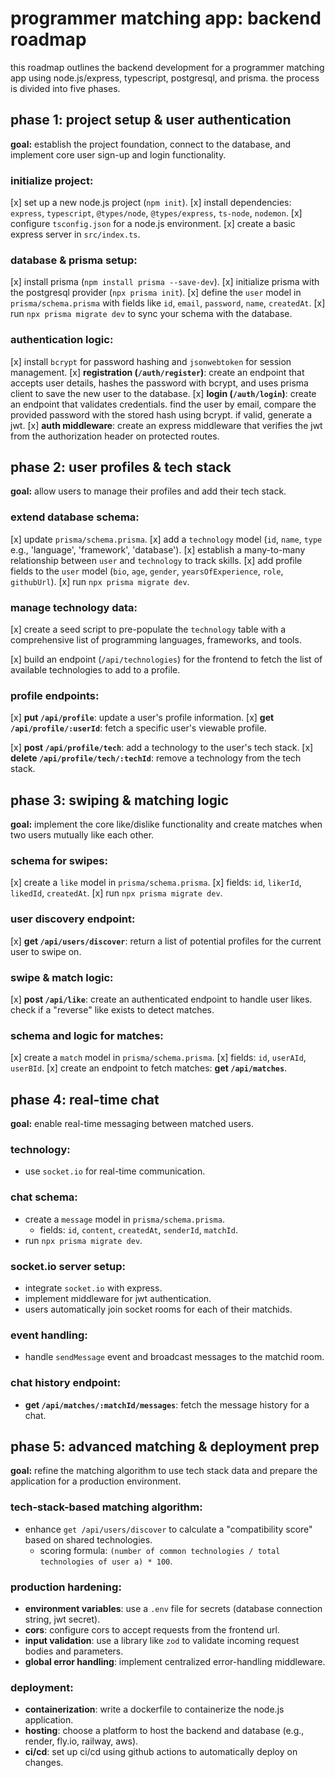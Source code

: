 # programmer matching app: backend roadmap

this roadmap outlines the backend development for a programmer matching app using node.js/express, typescript, postgresql, and prisma. the process is divided into five phases.

## phase 1: project setup & user authentication

**goal:** establish the project foundation, connect to the database, and implement core user sign-up and login functionality.

### initialize project:

[x] set up a new node.js project (`npm init`).
[x] install dependencies: `express`, `typescript`, `@types/node`, `@types/express`, `ts-node`, `nodemon`.
[x] configure `tsconfig.json` for a node.js environment.
[x] create a basic express server in `src/index.ts`.

### database & prisma setup:

[x] install prisma (`npm install prisma --save-dev`).
[x] initialize prisma with the postgresql provider (`npx prisma init`).
[x] define the `user` model in `prisma/schema.prisma` with fields like `id`, `email`, `password`, `name`, `createdAt`.
[x] run `npx prisma migrate dev` to sync your schema with the database.

### authentication logic:

[x] install `bcrypt` for password hashing and `jsonwebtoken` for session management.
[x] **registration (`/auth/register`)**: create an endpoint that accepts user details, hashes the password with bcrypt, and uses prisma client to save the new user to the database.
[x] **login (`/auth/login`)**: create an endpoint that validates credentials. find the user by email, compare the provided password with the stored hash using bcrypt. if valid, generate a jwt.
[x] **auth middleware**: create an express middleware that verifies the jwt from the authorization header on protected routes.

## phase 2: user profiles & tech stack

**goal:** allow users to manage their profiles and add their tech stack.

### extend database schema:

[x] update `prisma/schema.prisma`.
[x] add a `technology` model (`id`, `name`, `type` e.g., 'language', 'framework', 'database').
[x] establish a many-to-many relationship between `user` and `technology` to track skills.
[x] add profile fields to the `user` model (`bio`, `age`, `gender`, `yearsOfExperience`, `role`, `githubUrl`).
[x] run `npx prisma migrate dev`.

### manage technology data:

[x] create a seed script to pre-populate the `technology` table with a comprehensive list of programming languages, frameworks, and tools.

[x] build an endpoint (`/api/technologies`) for the frontend to fetch the list of available technologies to add to a profile.

### profile endpoints:

[x] **put `/api/profile`**: update a user's profile information.
[x] **get `/api/profile/:userId`**: fetch a specific user's viewable profile.

[x] **post `/api/profile/tech`**: add a technology to the user's tech stack.
[x] **delete `/api/profile/tech/:techId`**: remove a technology from the tech stack.

## phase 3: swiping & matching logic

**goal:** implement the core like/dislike functionality and create matches when two users mutually like each other.

### schema for swipes:

[x] create a `like` model in `prisma/schema.prisma`.
[x] fields: `id`, `likerId`, `likedId`, `createdAt`.
[x] run `npx prisma migrate dev`.

### user discovery endpoint:

[x] **get `/api/users/discover`**: return a list of potential profiles for the current user to swipe on.

### swipe & match logic:

[x] **post `/api/like`**: create an authenticated endpoint to handle user likes. check if a "reverse" like exists to detect matches.

### schema and logic for matches:

[x] create a `match` model in `prisma/schema.prisma`.
[x] fields: `id`, `userAId`, `userBId`.
[x] create an endpoint to fetch matches: **get `/api/matches`**.

## phase 4: real-time chat

**goal:** enable real-time messaging between matched users.

### technology:

- use `socket.io` for real-time communication.

### chat schema:

- create a `message` model in `prisma/schema.prisma`.
  - fields: `id`, `content`, `createdAt`, `senderId`, `matchId`.
- run `npx prisma migrate dev`.

### socket.io server setup:

- integrate `socket.io` with express.
- implement middleware for jwt authentication.
- users automatically join socket rooms for each of their matchids.

### event handling:

- handle `sendMessage` event and broadcast messages to the matchid room.

### chat history endpoint:

- **get `/api/matches/:matchId/messages`**: fetch the message history for a chat.

## phase 5: advanced matching & deployment prep

**goal:** refine the matching algorithm to use tech stack data and prepare the application for a production environment.

### tech-stack-based matching algorithm:

- enhance `get /api/users/discover` to calculate a "compatibility score" based on shared technologies.
  - scoring formula: `(number of common technologies / total technologies of user a) * 100`.

### production hardening:

- **environment variables**: use a `.env` file for secrets (database connection string, jwt secret).
- **cors**: configure cors to accept requests from the frontend url.
- **input validation**: use a library like `zod` to validate incoming request bodies and parameters.
- **global error handling**: implement centralized error-handling middleware.

### deployment:

- **containerization**: write a dockerfile to containerize the node.js application.
- **hosting**: choose a platform to host the backend and database (e.g., render, fly.io, railway, aws).
- **ci/cd**: set up ci/cd using github actions to automatically deploy on changes.
